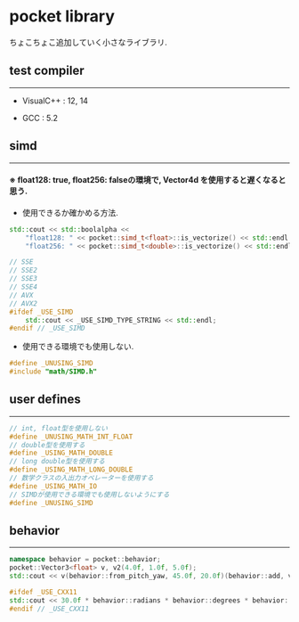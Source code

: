 # pocket library
ちょこちょこ追加していく小さなライブラリ.

## test compiler
***
* VisualC++ : 12, 14

* GCC : 5.2

## simd
***
#### ※ float128: true, float256: falseの環境で, Vector4d を使用すると遅くなると思う.

* 使用できるか確かめる方法.
```cpp
std::cout << std::boolalpha <<
	"float128: " << pocket::simd_t<float>::is_vectorize() << std::endl <<
	"float256: " << pocket::simd_t<double>::is_vectorize() << std::endl;
```
```cpp
// SSE
// SSE2
// SSE3
// SSE4
// AVX
// AVX2
#ifdef _USE_SIMD
	std::cout << _USE_SIMD_TYPE_STRING << std::endl;
#endif // _USE_SIMD
```

* 使用できる環境でも使用しない.
```cpp
#define _UNUSING_SIMD
#include "math/SIMD.h"
```

## user defines
***
```cpp
// int, float型を使用しない
#define _UNUSING_MATH_INT_FLOAT
// double型を使用する
#define _USING_MATH_DOUBLE
// long double型を使用する
#define _USING_MATH_LONG_DOUBLE
// 数学クラスの入出力オペレーターを使用する
#define _USING_MATH_IO
// SIMDが使用できる環境でも使用しないようにする
#define _UNUSING_SIMD
```

## behavior
***
```cpp
namespace behavior = pocket::behavior;
pocket::Vector3<float> v, v2(4.0f, 1.0f, 5.0f);
std::cout << v(behavior::from_pitch_yaw, 45.0f, 20.0f)(behavior::add, v2)(behavior::normalize)(behavior::dot, v2) << std::endl;

#ifdef _USE_CXX11
std::cout << 30.0f * behavior::radians * behavior::degrees * behavior::sin * behavior::asin << endl;
#endif // _USE_CXX11
```
